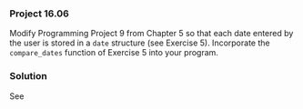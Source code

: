 ### Project 16.06

Modify Programming Project 9 from Chapter 5 so that each date entered by the
user is stored in a `date` structure (see Exercise 5). Incorporate the
`compare_dates` function of Exercise 5 into your program.

### Solution

See 
